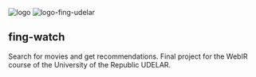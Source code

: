 ![logo](https://github.com/mathiramilo/fing-watch/assets/42822912/4e38d834-5458-4f2e-b22f-51a0b685e05a)
![logo-fing-udelar](https://github.com/mathiramilo/fing-watch/assets/42822912/efa6d1a9-69d3-4ca3-b264-1115deb9e480)

## fing-watch

Search for movies and get recommendations. Final project for the WebIR course of the University of the Republic UDELAR.
